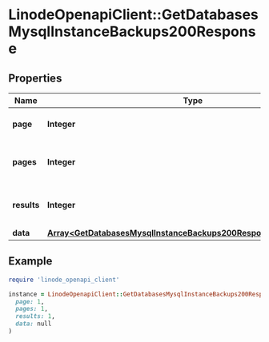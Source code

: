 # LinodeOpenapiClient::GetDatabasesMysqlInstanceBackups200Response

## Properties

| Name | Type | Description | Notes |
| ---- | ---- | ----------- | ----- |
| **page** | **Integer** | __Read-only__ The current [page](https://techdocs.akamai.com/linode-api/reference/pagination). | [optional][readonly] |
| **pages** | **Integer** | __Read-only__ The total number of [pages](https://techdocs.akamai.com/linode-api/reference/pagination). | [optional][readonly] |
| **results** | **Integer** | __Read-only__ The total number of results. | [optional][readonly] |
| **data** | [**Array&lt;GetDatabasesMysqlInstanceBackups200ResponseAllOfDataInner&gt;**](GetDatabasesMysqlInstanceBackups200ResponseAllOfDataInner.md) |  | [optional] |

## Example

```ruby
require 'linode_openapi_client'

instance = LinodeOpenapiClient::GetDatabasesMysqlInstanceBackups200Response.new(
  page: 1,
  pages: 1,
  results: 1,
  data: null
)
```

